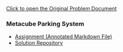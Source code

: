 [Click to open the Original Problem Document](https://docs.google.com/document/d/1kMGOMYNYDjXMLACusGiRQSyvT_y8ds8M/edit)

### Metacube Parking System
- [Assignment (Annotated Markdown File)](./Assignment.md)
- [Solution Repository](https://github.com/metacube-manthan-rajoria/GET_003_Chapter_008)